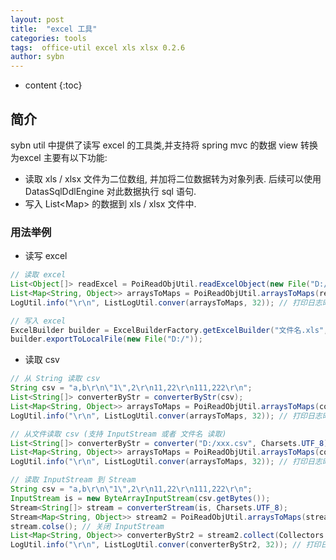 ```yaml
---
layout: post
title:  "excel 工具"
categories: tools
tags:  office-util excel xls xlsx 0.2.6
author: sybn
---
```


* content
{:toc}

## 简介
sybn util 中提供了读写 excel 的工具类,并支持将 spring mvc 的数据 view 转换为excel
主要有以下功能:
- 读取 xls / xlsx 文件为二位数组, 并加将二位数据转为对象列表. 后续可以使用 DatasSqlDdlEngine 对此数据执行 sql 语句.
- 写入 List&lt;Map&gt; 的数据到 xls / xlsx 文件中.





### 用法举例

* 读写 excel

```java
// 读取 excel
List<Object[]> readExcel = PoiReadObjUtil.readExcelObject(new File("D:/xxx.xls"));
List<Map<String, Object>> arraysToMaps = PoiReadObjUtil.arraysToMaps(readExcel);
LogUtil.info("\r\n", ListLogUtil.conver(arraysToMaps, 32)); // 打印日志时最大列宽为32

// 写入 excel
ExcelBuilder builder = ExcelBuilderFactory.getExcelBuilder("文件名.xls", "excel标题", list);
builder.exportToLocalFile(new File("D:/"));
```

* 读取 csv

```java
// 从 String 读取 csv 
String csv = "a,b\r\n\"1\",2\r\n11,22\r\n111,222\r\n";
List<String[]> converterByStr = converterByStr(csv);
List<Map<String, Object>> arraysToMaps = PoiReadObjUtil.arraysToMaps(converterByStr);
LogUtil.info("\r\n", ListLogUtil.conver(arraysToMaps, 32)); // 打印日志时最大列宽为32

// 从文件读取 csv (支持 InputStream 或者 文件名 读取)
List<String[]> converterByStr = converter("D:/xxx.csv", Charsets.UTF_8);
List<Map<String, Object>> arraysToMaps = PoiReadObjUtil.arraysToMaps(converterByStr);
LogUtil.info("\r\n", ListLogUtil.conver(arraysToMaps, 32)); // 打印日志时最大列宽为32

// 读取 InputStream 到 Stream
String csv = "a,b\r\n\"1\",2\r\n11,22\r\n111,222\r\n";
InputStream is = new ByteArrayInputStream(csv.getBytes());
Stream<String[]> stream = converterStream(is, Charsets.UTF_8);
Stream<Map<String, Object>> stream2 = PoiReadObjUtil.arraysToMaps(stream);
stream.colse(); // 关闭 InputStream
List<Map<String, Object>> converterByStr2 = stream2.collect(Collectors.toList());
LogUtil.info("\r\n", ListLogUtil.conver(converterByStr2, 32)); // 打印日志时最大列宽为32
```
